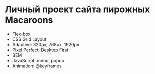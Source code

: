 # Личный проект сайта пирожных Macaroons

- Flex-box
- CSS Grid Layout
- Adaptive: 320px, 768px, 1920px
- Pixel Perfect, Desktop First
- BEM
- JavaScript: menu, popup
- Animation: @keyframes